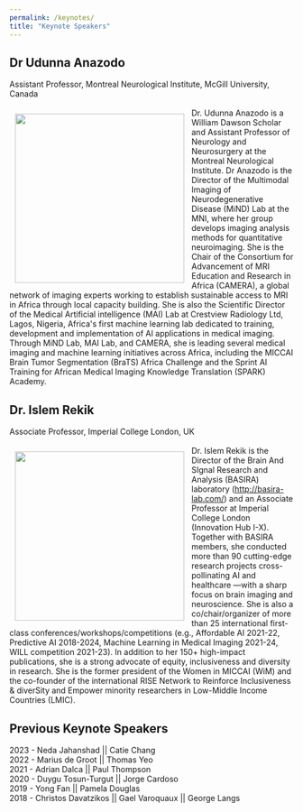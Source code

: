 ```yaml
---
permalink: /keynotes/
title: "Keynote Speakers"
---
```


## Dr Udunna Anazodo
Assistant Professor, Montreal Neurological Institute, McGill University, Canada
<br>
<br>
<img align="left" src="https://mlcnworkshop.github.io/images/Lawson-Udunna.png" width="300 px" style="padding: 10px">
Dr. Udunna Anazodo is a William Dawson Scholar and Assistant Professor of Neurology and Neurosurgery at the Montreal Neurological Institute. Dr Anazodo is the Director of the Multimodal Imaging of Neurodegenerative Disease (MiND) Lab at the MNI, where her group develops imaging analysis methods for quantitative neuroimaging. She is the Chair of the Consortium for Advancement of MRI Education and Research in Africa (CAMERA), a global network of imaging experts working to establish sustainable access to MRI in Africa through local capacity building. She is also the Scientific Director of the Medical Artificial intelligence (MAI) Lab at Crestview Radiology Ltd, Lagos, Nigeria, Africa's first machine learning lab dedicated to training, development and implementation of AI applications in medical imaging. Through MiND Lab, MAI Lab, and CAMERA, she is leading several medical imaging and machine learning initiatives across Africa, including the MICCAI Brain Tumor Segmentation (BraTS) Africa Challenge and the Sprint AI Training for African Medical Imaging Knowledge Translation (SPARK) Academy.

## Dr. Islem Rekik
Associate Professor, Imperial College London, UK
<br>
<br>
<img align="left" src="https://mlcnworkshop.github.io/images/rekik.jpg" width="300 px" style="padding: 10px">
Dr. Islem Rekik is the Director of the Brain And SIgnal Research and Analysis (BASIRA) laboratory (http://basira-lab.com/) and an Associate Professor at Imperial College London (Innovation Hub I-X).  Together with BASIRA members, she conducted more than 90 cutting-edge research projects cross-pollinating AI and healthcare —with a sharp focus on brain imaging and neuroscience. She is also a co/chair/organizer of more than 25 international first-class conferences/workshops/competitions (e.g., Affordable AI 2021-22, Predictive AI 2018-2024, Machine Learning in Medical Imaging 2021-24, WILL competition 2021-23).  In addition to her 150+ high-impact publications, she is a strong advocate of equity, inclusiveness and diversity in research. She is the former president of the Women in MICCAI (WiM) and the co-founder of the international RISE Network to Reinforce Inclusiveness & diverSity and Empower minority researchers in Low-Middle Income Countries (LMIC).

## Previous Keynote Speakers
2023 - Neda Jahanshad || Catie Chang
<br>
2022 - Marius de Groot || Thomas Yeo
<br>
2021 - Adrian Dalca || Paul Thompson 
<br>
2020 - Duygu Tosun-Turgut || Jorge Cardoso 
<br>
2019 - Yong Fan || Pamela Douglas
<br>
2018 - Christos Davatzikos || Gael Varoquaux || George Langs
<br>
